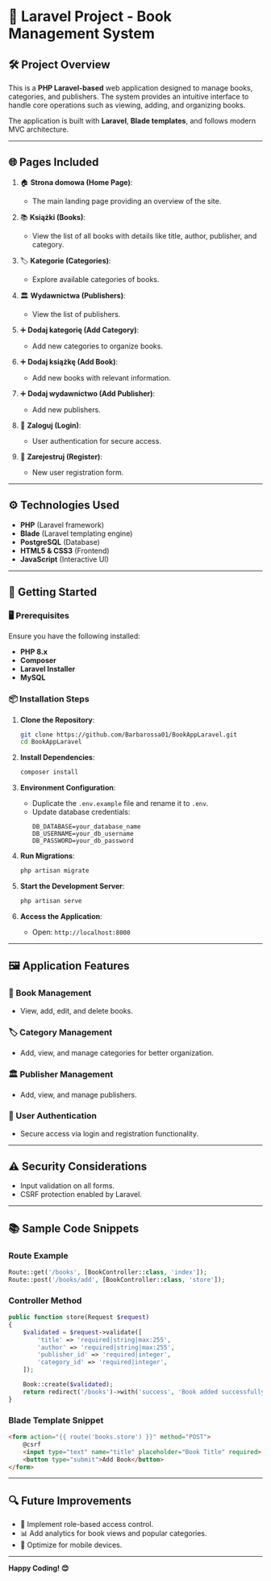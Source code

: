 # 📖 Laravel Project - Book Management System

## 🛠️ Project Overview
This is a **PHP Laravel-based** web application designed to manage books, categories, and publishers. The system provides an intuitive interface to handle core operations such as viewing, adding, and organizing books.

The application is built with **Laravel**, **Blade templates**, and follows modern MVC architecture.

---

## 🌐 Pages Included

1. 🏠 **Strona domowa (Home Page)**:
   - The main landing page providing an overview of the site.

2. 📚 **Książki (Books)**:
   - View the list of all books with details like title, author, publisher, and category.

3. 🏷️ **Kategorie (Categories)**:
   - Explore available categories of books.

4. 🏛️ **Wydawnictwa (Publishers)**:
   - View the list of publishers.

5. ➕ **Dodaj kategorię (Add Category)**:
   - Add new categories to organize books.

6. ➕ **Dodaj książkę (Add Book)**:
   - Add new books with relevant information.

7. ➕ **Dodaj wydawnictwo (Add Publisher)**:
   - Add new publishers.

8. 🔑 **Zaloguj (Login)**:
   - User authentication for secure access.

9. 📝 **Zarejestruj (Register)**:
   - New user registration form.

---

## ⚙️ Technologies Used

- **PHP** (Laravel framework)
- **Blade** (Laravel templating engine)
- **PostgreSQL** (Database)
- **HTML5 & CSS3** (Frontend)
- **JavaScript** (Interactive UI)

---

## 🚀 Getting Started

### 🖥️ Prerequisites

Ensure you have the following installed:

- **PHP 8.x**
- **Composer**
- **Laravel Installer**
- **MySQL**

### 📦 Installation Steps

1. **Clone the Repository**:
   ```bash
   git clone https://github.com/Barbarossa01/BookAppLaravel.git
   cd BookAppLaravel
   ```

2. **Install Dependencies**:
   ```bash
   composer install
   ```

3. **Environment Configuration**:
   - Duplicate the `.env.example` file and rename it to `.env`.
   - Update database credentials:
     ```env
     DB_DATABASE=your_database_name
     DB_USERNAME=your_db_username
     DB_PASSWORD=your_db_password
     ```

4. **Run Migrations**:
   ```bash
   php artisan migrate
   ```

5. **Start the Development Server**:
   ```bash
   php artisan serve
   ```

6. **Access the Application**:
   - Open: `http://localhost:8000`

---

## 🖼️ Application Features

### 📖 Book Management
- View, add, edit, and delete books.

### 🏷️ Category Management
- Add, view, and manage categories for better organization.

### 🏛️ Publisher Management
- Add, view, and manage publishers.

### 🔐 User Authentication
- Secure access via login and registration functionality.

---

## ⚠️ Security Considerations
- Input validation on all forms.
- CSRF protection enabled by Laravel.

---

## 📚 Sample Code Snippets

### **Route Example**
```php
Route::get('/books', [BookController::class, 'index']);
Route::post('/books/add', [BookController::class, 'store']);
```

### **Controller Method**
```php
public function store(Request $request)
{
    $validated = $request->validate([
        'title' => 'required|string|max:255',
        'author' => 'required|string|max:255',
        'publisher_id' => 'required|integer',
        'category_id' => 'required|integer',
    ]);

    Book::create($validated);
    return redirect('/books')->with('success', 'Book added successfully!');
}
```

### **Blade Template Snippet**
```html
<form action="{{ route('books.store') }}" method="POST">
    @csrf
    <input type="text" name="title" placeholder="Book Title" required>
    <button type="submit">Add Book</button>
</form>
```

---

## 🔍 Future Improvements

- 🔐 Implement role-based access control.
- 📊 Add analytics for book views and popular categories.
- 📱 Optimize for mobile devices.

---

**Happy Coding! 😊**

